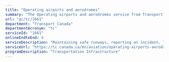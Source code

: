 ```yaml
---
title: "Operating airports and aerodromes"
summary: "The Operating airports and aerodromes service from Transport Canada is not available end-to-end online, according to the GC Service Inventory."
url: "gc/tc/1661"
department: "Transport Canada"
departmentAcronym: "tc"
serviceId: "1661"
onlineEndtoEnd: 0
serviceDescription: "Maintaining safe runways, reporting an incident, land use,  and ensure airport terminal is  accessible"
serviceUrl: "https://tc.canada.ca/en/aviation/operating-airports-aerodromes"
programDescription: "Transportation Infrastructure"
---
```

